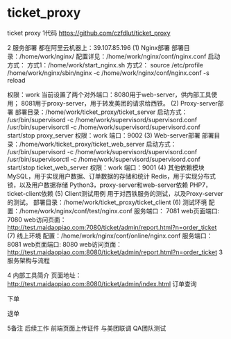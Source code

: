 # ticket_proxy
ticket proxy
1代码
https://github.com/czfdlut/ticket_proxy

 
2 服务部署
都在阿里云机器上：39.107.85.196
(1)	Nginx部署
部署目录：/home/work/nginx/
配置详见：/home/work/nginx/conf/nginx.conf
启动方式：
方式1：/home/work/start_nginx.sh
方式2：
source /etc/profile
 /home/work/nginx/sbin/nginx -c /home/work/nginx/conf/nginx.conf -s reload

权限：work
当前设置了两个对外端口：8080用于web-server，供内部工具使用；
8081用于proxy-server，用于转发美团的请求给西铁。
(2)	Proxy-server部署
部署目录：/home/work/ticket_proxy/ticket_server
启动方式：
/usr/bin/supervisord -c /home/work/supervisord/supervisord.conf
/usr/bin/supervisorctl -c /home/work/supervisord/supervisord.conf start/stop proxy_server
权限：work
端口：9002
(3)	Web-server部署
部署目录：/home/work/ticket_proxy/ticket_web_server
启动方式：
/usr/bin/supervisord -c /home/work/supervisord/supervisord.conf
/usr/bin/supervisorctl -c /home/work/supervisord/supervisord.conf start/stop ticket_web_server
权限：work
端口：9001
(4)	其他依赖模块
MySQL，用于实现用户数据、订单数据的存储和统计
Redis，用于实现分布式锁，以及用户数据存储
Python3，proxy-server和web-server依赖
PHP7，ticket-client依赖
(5)	Client测试用例
用于对西铁服务的测试，以及Proxy-server的测试。
部署目录：/home/work/ticket_proxy/ticket_client
(6)	测试环境
配置：/home/work/nginx/conf/test/nginx.conf
   服务端口： 7081
   web页面端口: 7080
   web访问页面： http://test.maidaopiao.com:7080/ticket/admin/report.html?n=order_ticket
(7)	线上环境
配置：/home/work/nginx/conf/online/nginx.conf 
   服务端口： 8081
   web页面端口: 8080
   web访问页面： http://test.maidaopiao.com:8080/ticket/admin/report.html?n=order_ticket
3 服务架构与流程
 
4 内部工具简介
页面地址：http://test.maidaopiao.com:8080/ticket/admin/index.html
订单查询
 
下单
 
退单
 

5备注
后续工作
前端页面上传证件
与美团联调
QA团队测试

